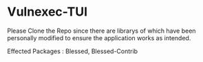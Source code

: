# Vulnexec-TUI
 
Please Clone the Repo since there are librarys of which have been personally modified to ensure the application works as intended.

Effected Packages : 
Blessed,
Blessed-Contrib
